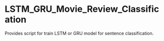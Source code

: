 # LSTM_GRU_Movie_Review_Classification
Provides script for train LSTM or GRU model for sentence classification.
